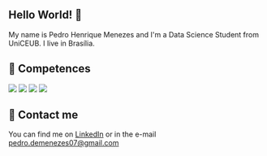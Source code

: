 
## Hello World! 👋

My name is Pedro Henrique Menezes and I'm a Data Science Student from UniCEUB. I live in Brasília.

## 🔧 Competences
![](https://img.shields.io/badge/English_level-Advanced-cyan)
![](https://img.shields.io/badge/OS-Windows-cyan)
![](https://img.shields.io/badge/Code-Python-cyan)
![](https://img.shields.io/badge/Tools-BrModelo-cyan)

## 📱 Contact me
You can find me on [LinkedIn](https://www.linkedin.com/in/pedro-menezes-5a4793355/) or in the e-mail pedro.demenezes07@gmail.com

<!--
**pedrodemnz/pedrodemnz** is a ✨ _special_ ✨ repository because its `README.md` (this file) appears on your GitHub profile.

Here are some ideas to get you started:

- 🔭 I’m currently working on ...
- 🌱 I’m currently learning ...
- 👯 I’m looking to collaborate on ...
- 🤔 I’m looking for help with ...
- 💬 Ask me about ...
- 📫 How to reach me: ...
- 😄 Pronouns: ...
- ⚡ Fun fact: ...
-->
